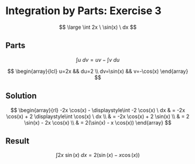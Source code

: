# Integration by Parts: Exercise 3

$$
\large
\int 2x \ \sin(x) \ dx
$$

## Parts

$$
\int u \ dv = uv - \int v \ du
$$

$$
\begin{array}{lcl}
u=2x && du=2
\\
dv=\sin(x) && v=-\cos(x)
\end{array}
$$

## Solution

$$
\begin{array}{rl}
-2x \cos(x) - \displaystyle\int -2 \cos(x) \ dx & = -2x \cos(x) + 2 \displaystyle\int \cos(x) \ dx
\\
& = -2x \cos(x) + 2 \sin(x)
\\
& = 2 \sin(x) - 2x \cos(x)
\\
& = 2(\sin(x) - x \cos(x))
\end{array}
$$

## Result

$$
\int 2x \ \sin(x) \ dx = 2(\sin(x) - x \cos(x))
$$
